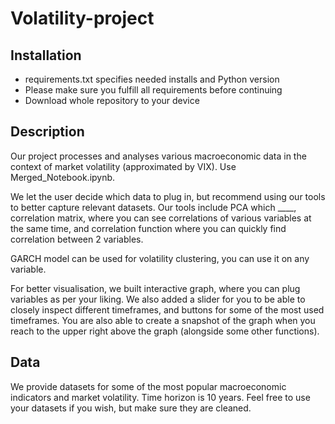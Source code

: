 # Volatility-project

## Installation
* requirements.txt specifies needed installs and Python version
* Please make sure you fulfill all requirements before continuing
* Download whole repository to your device 

## Description
Our project processes and analyses various macroeconomic data in the context of market volatility (approximated by VIX). Use Merged_Notebook.ipynb.

We let the user decide which data to plug in, but recommend using our tools to better capture relevant datasets. Our tools include PCA which ____, correlation matrix, where you can see correlations of various variables at the same time, and correlation function where you can quickly find correlation between 2 variables.

GARCH model can be used for volatility clustering, you can use it on any variable.

For better visualisation, we built interactive graph, where you can plug variables as per your liking. We also added a slider for you to be able to closely inspect different timeframes, and buttons for some of the most used timeframes. You are also able to create a snapshot of the graph when you reach to the upper right above the graph (alongside some other functions).

## Data
We provide datasets for some of the most popular macroeconomic indicators and market volatility. Time horizon is 10 years. Feel free to use your datasets if you wish, but make sure they are cleaned.
